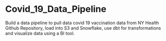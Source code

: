 # Covid_19_Data_Pipeline
Build a data pipeline to pull data covid 19 vaccination data from NY Health Github Repository, load into S3 and Snowflake, use dbt for transformations and visualize data using a BI tool.
